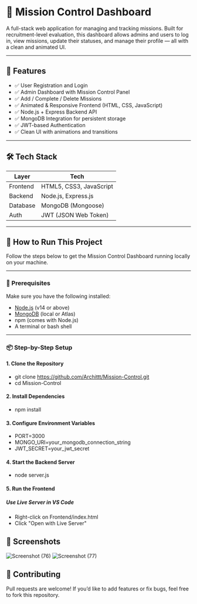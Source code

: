 # 🚀 Mission Control Dashboard

A full-stack web application for managing and tracking missions. Built for recruitment-level evaluation, this dashboard allows admins and users to log in, view missions, update their statuses, and manage their profile — all with a clean and animated UI.

---

## 🔧 Features

- ✅ User Registration and Login
- ✅ Admin Dashboard with Mission Control Panel
- ✅ Add / Complete / Delete Missions
- ✅ Animated & Responsive Frontend (HTML, CSS, JavaScript)
- ✅ Node.js + Express Backend API
- ✅ MongoDB Integration for persistent storage
- ✅ JWT-based Authentication
- ✅ Clean UI with animations and transitions

---

## 🛠️ Tech Stack

| Layer      | Tech                    |
|------------|-------------------------|
| Frontend   | HTML5, CSS3, JavaScript |
| Backend    | Node.js, Express.js     |
| Database   | MongoDB (Mongoose)      |
| Auth       | JWT (JSON Web Token)    |

---


## 🚀 How to Run This Project

Follow the steps below to get the Mission Control Dashboard running locally on your machine.

---

### 🧰 Prerequisites

Make sure you have the following installed:

- [Node.js](https://nodejs.org/) (v14 or above)
- [MongoDB](https://www.mongodb.com/) (local or Atlas)
- npm (comes with Node.js)
- A terminal or bash shell

---

### 📦 Step-by-Step Setup

#### 1. Clone the Repository
- git clone https://github.com/Archittt/Mission-Control.git
- cd Mission-Control
#### 2. Install Dependencies
- npm install
#### 3. Configure Environment Variables
- PORT=3000
- MONGO_URI=your_mongodb_connection_string
- JWT_SECRET=your_jwt_secret
#### 4. Start the Backend Server
- node server.js
#### 5. Run the Frontend
##### Use Live Server in VS Code
- Right-click on Frontend/index.html
- Click "Open with Live Server"

  
## 📸 Screenshots

![Screenshot (76)](https://github.com/user-attachments/assets/5faadbbc-3a29-4f87-864b-e3877118db1e)
![Screenshot (77)](https://github.com/user-attachments/assets/f2bc3874-51ea-42c9-81f4-4d4aa9d93e3e)

## 🤝 Contributing

Pull requests are welcome! If you’d like to add features or fix bugs, feel free to fork this repository.
